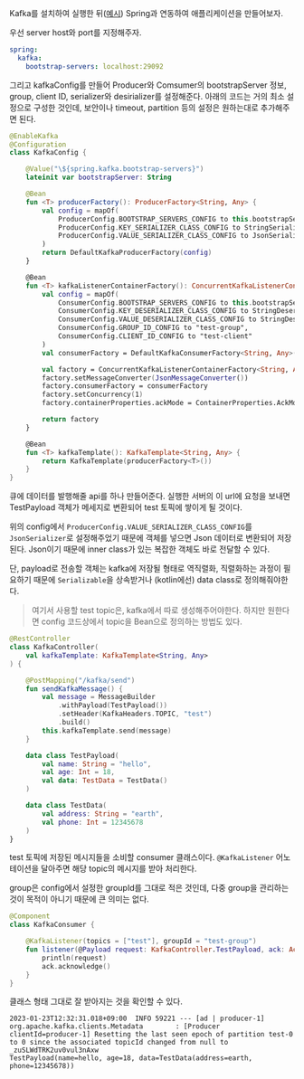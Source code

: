 
Kafka를 설치하여 실행한 뒤([예시](https://github.com/rlaisqls/TIL/blob/984bd2b023d378b4d5879592fbd6115508613072/%EB%8D%B0%EC%9D%B4%ED%84%B0%EB%B2%A0%EC%9D%B4%EC%8A%A4%E2%80%85DataBase/MQ/Docker%EB%A1%9C%E2%80%85Kafka%E2%80%85%EC%8B%A4%ED%96%89.md)) Spring과 연동하여 애플리케이션을 만들어보자.

우선 server host와 port를 지정해주자.

```yml
spring:
  kafka:
    bootstrap-servers: localhost:29092
```

그리고 kafkaConfig를 만들어 Producer와 Comsumer의 bootstrapServer 정보, group, client ID, serializer와 desirializer를 설정해준다. 아래의 코드는 거의 최소 설정으로 구성한 것인데, 보안이나 timeout, partition 등의 설정은 원하는대로 추가해주면 된다.

```kotlin
@EnableKafka
@Configuration
class KafkaConfig {

    @Value("\${spring.kafka.bootstrap-servers}")
    lateinit var bootstrapServer: String

    @Bean
    fun <T> producerFactory(): ProducerFactory<String, Any> {
        val config = mapOf(
            ProducerConfig.BOOTSTRAP_SERVERS_CONFIG to this.bootstrapServer,
            ProducerConfig.KEY_SERIALIZER_CLASS_CONFIG to StringSerializer::class.qualifiedName,
            ProducerConfig.VALUE_SERIALIZER_CLASS_CONFIG to JsonSerializer::class.qualifiedName
        )
        return DefaultKafkaProducerFactory(config)
    }

    @Bean
    fun <T> kafkaListenerContainerFactory(): ConcurrentKafkaListenerContainerFactory<String, Any> {
        val config = mapOf(
            ConsumerConfig.BOOTSTRAP_SERVERS_CONFIG to this.bootstrapServer,
            ConsumerConfig.KEY_DESERIALIZER_CLASS_CONFIG to StringDeserializer::class.qualifiedName,
            ConsumerConfig.VALUE_DESERIALIZER_CLASS_CONFIG to StringDeserializer::class.qualifiedName,
            ConsumerConfig.GROUP_ID_CONFIG to "test-group",
            ConsumerConfig.CLIENT_ID_CONFIG to "test-client"
        )
        val consumerFactory = DefaultKafkaConsumerFactory<String, Any>(config)

        val factory = ConcurrentKafkaListenerContainerFactory<String, Any>()
        factory.setMessageConverter(JsonMessageConverter())
        factory.consumerFactory = consumerFactory
        factory.setConcurrency(1)
        factory.containerProperties.ackMode = ContainerProperties.AckMode.MANUAL

        return factory
    }

    @Bean
    fun <T> kafkaTemplate(): KafkaTemplate<String, Any> {
        return KafkaTemplate(producerFactory<T>())
    }
}
```

큐에 데이터를 발행해줄 api를 하나 만들어준다. 실행한 서버의 이 url에 요청을 보내면 TestPayload 객체가 메세지로 변환되어 test 토픽에 쌓이게 될 것이다.

위의 config에서 `ProducerConfig.VALUE_SERIALIZER_CLASS_CONFIG`를 `JsonSerializer`로 설정해주었기 때문에 객체를 넣으면 Json 데이터로 변환되어 저장된다. Json이기 때문에 inner class가 있는 복잡한 객체도 바로 전달할 수 있다.

단, payload로 전송할 객체는 kafka에 저장될 형태로 역직렬화, 직렬화하는 과정이 필요하기 때문에 `Serializable`을 상속받거나 (kotlin에선) data class로 정의해줘야한다. 

> 여기서 사용할 test topic은, kafka에서 따로 생성해주어야한다. 하지만 원한다면 config 코드상에서 topic을 Bean으로 정의하는 방법도 있다. 

```kotlin
@RestController
class KafkaController(
    val kafkaTemplate: KafkaTemplate<String, Any>
) {

    @PostMapping("/kafka/send")
    fun sendKafkaMessage() {
        val message = MessageBuilder
            .withPayload(TestPayload())
            .setHeader(KafkaHeaders.TOPIC, "test")
            .build()
        this.kafkaTemplate.send(message)
    }

    data class TestPayload(
        val name: String = "hello",
        val age: Int = 18,
        val data: TestData = TestData()
    )

    data class TestData(
        val address: String = "earth",
        val phone: Int = 12345678
    )
}
```

test 토픽에 저장된 메시지들을 소비할 consumer 클래스이다. `@KafkaListener` 어노테이션을 달아주면 해당 topic의 메시지를 받아 처리한다. 

group은 config에서 설정한 groupId를 그대로 적은 것인데, 다중 group을 관리하는 것이 목적이 아니기 때문에 큰 의미는 없다.

```kotlin
@Component
class KafkaConsumer {

    @KafkaListener(topics = ["test"], groupId = "test-group")
    fun listener(@Payload request: KafkaController.TestPayload, ack: Acknowledgment) {
        println(request)
        ack.acknowledge()
    }
}
```

클래스 형태 그대로 잘 받아지는 것을 확인할 수 있다.

```log
2023-01-23T12:32:31.018+09:00  INFO 59221 --- [ad | producer-1] org.apache.kafka.clients.Metadata        : [Producer clientId=producer-1] Resetting the last seen epoch of partition test-0 to 0 since the associated topicId changed from null to _zuSLWdTRK2uv0vul3nAxw
TestPayload(name=hello, age=18, data=TestData(address=earth, phone=12345678))
```